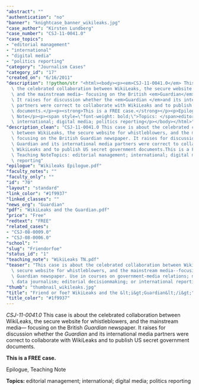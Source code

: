```yaml
---
"abstract": ""
"authentication": "no"
"banner": "knightcase_banner_wikileaks.jpg"
"case_author": "Kirsten Lundberg"
"case_number": "CSJ-11-0041.0"
"case_topics":
- "editorial management"
- "international"
- "digital media"
- "politics reporting"
"category": "Journalism Cases"
"category_id": "17"
"created_on": "6/16/2011"
"description": !!python/str "<html><body><p><em>CSJ-11-0041.0</em> This case is about\
  \ the celebrated collaboration between WikiLeaks, the secure website for whistleblowers,\
  \ and the mainstream media— focusing on the British <em>Guardian</em> newspaper.\
  \ It raises for discussion whether the <em>Guardian </em>and its international media\
  \ partners were correct to collaborate with WikiLeaks and to publish US secret government\
  \ documents.</p><p><strong>This is a FREE case.</strong></p><p>Epilogue, Teaching\
  \ Note</p><p><span style=\"font-weight: bold;\">Topics: </span>editorial management;\
  \ international; digital media; politics reporting</p></body></html>"
"description_clean": "CSJ-11-0041.0 This case is about the celebrated collaboration\
  \ between WikiLeaks, the secure website for whistleblowers, and the mainstream media—\
  \ focusing on the British Guardian newspaper. It raises for discussion whether the\
  \ Guardian and its international media partners were correct to collaborate with\
  \ WikiLeaks and to publish US secret government documents.This is a FREE case.Epilogue,\
  \ Teaching NoteTopics: editorial management; international; digital media; politics\
  \ reporting"
"epilogue": "Wikileaks Epilogue.pdf"
"faculty_notes": ""
"faculty_only": ""
"id": "70"
"layout": "standard"
"link_color": "#1f9937"
"linked_classes": ""
"news_org": "Guardian"
"pdf": "WikiLeaks and the Guardian.pdf"
"price": "Free"
"redtext": "FREE"
"related_cases":
- "CSJ-08-0009.0"
- "CSJ-08-0006.0"
"school": ""
"slug": "Friendorfoe"
"status_id": "1"
"teaching_note": "WikiLeaks TN.pdf"
"teaser": "This case is about the celebrated collaboration between WikiLeaks, the\
  \ secure website for whistleblowers, and the mainstream media--focusing on the British\
  \ Guardian newspaper. Use in courses on government-media relations; managing sources;\
  \ data journalism; editorial decisionmaking; or international reporting. "
"thumb": "thumbnail_wikileaks.jpg"
"title": "Friend or foe? WikiLeaks and the &lt;i&gt;Guardian&lt;/i&gt;"
"title_color": "#1f9937"
---
```

<html><body><p><em>CSJ-11-0041.0</em> This case is about the celebrated collaboration between WikiLeaks, the secure website for whistleblowers, and the mainstream media— focusing on the British <em>Guardian</em> newspaper. It raises for discussion whether the <em>Guardian </em>and its international media partners were correct to collaborate with WikiLeaks and to publish US secret government documents.</p><p><strong>This is a FREE case.</strong></p><p>Epilogue, Teaching Note</p><p><span style="font-weight: bold;">Topics: </span>editorial management; international; digital media; politics reporting</p></body></html>
